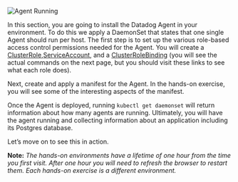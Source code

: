 ![Agent Running](/technovangelist/scenarios/k8s1-install/assets/agent.png)

In this section, you are going to install the Datadog Agent in your environment. To do this we apply a DaemonSet that states that one single Agent should run per host. The first step is to set up the various role-based access control permissions needed for the Agent. You will create a <a href="https://raw.githubusercontent.com/DataDog/datadog-agent/master/Dockerfiles/manifests/rbac/clusterrole.yaml" target="_datadog">ClusterRole</a>,<a href="https://raw.githubusercontent.com/DataDog/datadog-agent/master/Dockerfiles/manifests/rbac/serviceaccount.yaml" target="_datadog">ServiceAccount</a>, and a <a href="https://raw.githubusercontent.com/DataDog/datadog-agent/master/Dockerfiles/manifests/rbac/clusterrolebinding.yaml" target="_datadog">ClusterRoleBinding</a> (you will see the actual commands on the next page, but you should visit these links to see what each role does).


Next, create and apply a manifest for the Agent. In the hands-on exercise, you will see some of the interesting aspects of the manifest.


Once the Agent is deployed, running `kubectl get daemonset` will return information about how many agents are running. Ultimately, you will have the agent running and collecting information about an application including its Postgres database.


Let’s move on to see this in action.

 
**Note:** *The hands-on environments have a lifetime of one hour from the time you first visit. After one hour you will need to refresh the browser to restart them. Each hands-on exercise is a different environment.*